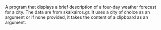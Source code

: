 Α program that displays a brief description of a four-day weather forecast for a city. The data are from skaikairos.gr.
It uses a city of choice as an argument or if none provided, it takes the content of a clipboard as an argument.
